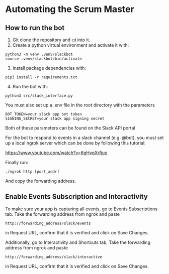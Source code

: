 # Automating the Scrum Master

## How to run the bot

1. Git clone the repository and `cd` into it.
2. Create a python virtual environment and activate it with:

```
python3 -m venv .venv/slackbot
source .venv/slackbot/bin/activate
```

3. Install package dependencies with:

```
pip3 install -r requirements.txt
```

4. Run the bot with:

```
python3 src/slack_interface.py
```

You must also set up a .env file in the root directory with the parameters

```
BOT_TOKEN=your slack app bot token
SIGNING_SECRET=your slack app signing secret
```

Both of these parameters can be found on the Slack API portal

For the bot to respond to events in a slack channel (e.g. @bot), you must set up a local ngrok server which can be done by following this tutorial:

https://www.youtube.com/watch?v=6gHvqXrfjuo

Finally run:

```
./ngrok http [port_addr]
```

And copy the forwarding address.


## Enable Events Subscription and Interactivity

To make sure your app is capturing all events, go to Events Subscriptions tab. Take the forwarding address from ngrok and paste

```
http://forwarding_address/slack/events
```

in Request URL, confirm that it is verified and click on Save Changes.

Additionally, go to Interactivity and Shortcuts tab, Take the forwarding address from ngrok and paste

```
http://forwarding_address/slack/interactive
```

in Request URL, confirm that it is verified and click on Save Changes.
